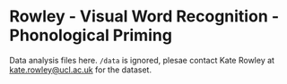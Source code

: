 # Rowley - Visual Word Recognition - Phonological Priming

Data analysis files here. `/data` is ignored, plesae contact Kate Rowley at kate.rowley@ucl.ac.uk for the dataset. 
